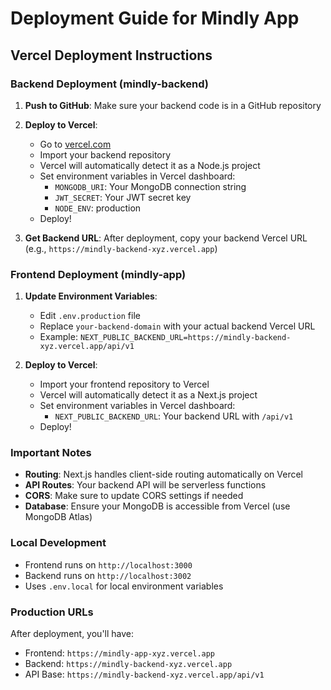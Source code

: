 # Deployment Guide for Mindly App

## Vercel Deployment Instructions

### Backend Deployment (mindly-backend)

1. **Push to GitHub**: Make sure your backend code is in a GitHub repository
2. **Deploy to Vercel**:

   - Go to [vercel.com](https://vercel.com)
   - Import your backend repository
   - Vercel will automatically detect it as a Node.js project
   - Set environment variables in Vercel dashboard:
     - `MONGODB_URI`: Your MongoDB connection string
     - `JWT_SECRET`: Your JWT secret key
     - `NODE_ENV`: production
   - Deploy!

3. **Get Backend URL**: After deployment, copy your backend Vercel URL (e.g., `https://mindly-backend-xyz.vercel.app`)

### Frontend Deployment (mindly-app)

1. **Update Environment Variables**:

   - Edit `.env.production` file
   - Replace `your-backend-domain` with your actual backend Vercel URL
   - Example: `NEXT_PUBLIC_BACKEND_URL=https://mindly-backend-xyz.vercel.app/api/v1`

2. **Deploy to Vercel**:
   - Import your frontend repository to Vercel
   - Vercel will automatically detect it as a Next.js project
   - Set environment variables in Vercel dashboard:
     - `NEXT_PUBLIC_BACKEND_URL`: Your backend URL with `/api/v1`
   - Deploy!

### Important Notes

- **Routing**: Next.js handles client-side routing automatically on Vercel
- **API Routes**: Your backend API will be serverless functions
- **CORS**: Make sure to update CORS settings if needed
- **Database**: Ensure your MongoDB is accessible from Vercel (use MongoDB Atlas)

### Local Development

- Frontend runs on `http://localhost:3000`
- Backend runs on `http://localhost:3002`
- Uses `.env.local` for local environment variables

### Production URLs

After deployment, you'll have:

- Frontend: `https://mindly-app-xyz.vercel.app`
- Backend: `https://mindly-backend-xyz.vercel.app`
- API Base: `https://mindly-backend-xyz.vercel.app/api/v1`
